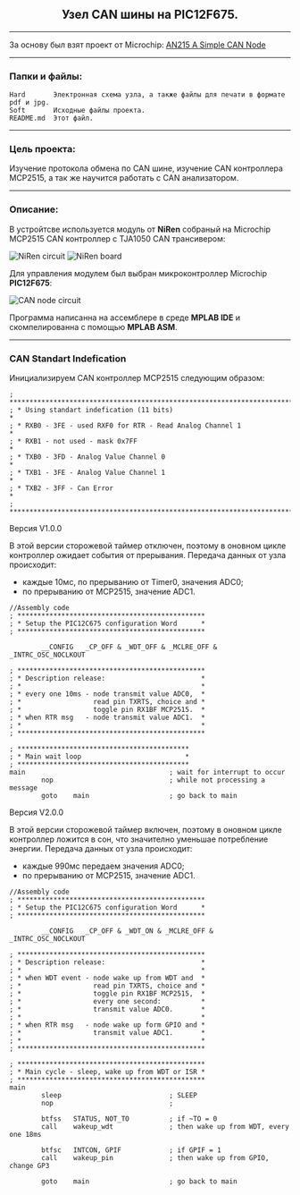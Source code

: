 <h2 align="center">Узел CAN шины на PIC12F675.</h2>

***

За основу был взят проект от Microchip: 
[AN215 A Simple CAN Node](http://www.microchip.com/wwwAppNotes/AppNotes.aspx?appnote=en011856)

***
### Папки и файлы:

    Hard       Электронная схема узла, а также файлы для печати в формате pdf и jpg.
    Soft       Исходные файлы проекта.
    README.md  Этот файл. 
   
***
### Цель проекта:

Изучение протокола обмена по CAN шине, изучение CAN контроллера MCP2515, а так же научится работать с CAN анализатором. 

***
### Описание:

В устройтсве используется модуль от **NiRen** собраный на Microchip MCP2515 CAN контроллер с TJA1050 CAN трансивером:

![NiRen circuit](https://github.com/nva1773/can-node/blob/master/Hard/MCP2515%20NiRen%20circuit.jpg)
![NiRen board](https://github.com/nva1773/can-node/blob/master/Hard/MCP2515%20NiRen%20board.png)

Для управления модулем был выбран микроконтроллер Microchip **PIC12F675**:

![CAN node circuit](https://github.com/nva1773/can-node/blob/master/Hard/can%20node%20circuit.jpg)

Программа написанна на ассемблере в среде **MPLAB IDE** и скомпелированна с помощью **MPLAB ASM**.

***
### CAN Standart Indefication

Инициализируем CAN контроллер MCP2515 следующим образом:

```assembly
; ***********************************************************************
; * Using standart indefication (11 bits)                               *
; * RXB0 - 3FE - used RXF0 for RTR - Read Analog Channel 1              *
; * RXB1 - not used - mask 0x7FF					                    *
; * TXB0 - 3FD - Analog Value Channel 0                                 *
; * TXB1 - 3FE - Analog Value Channel 1                             	*
; * TXB2 - 3FF - Can Error                                              *
; ***********************************************************************
```

Версия V1.0.0

В этой версии сторожевой таймер отключен, поэтому в оновном цикле контроллер ожидает события от прерывания. 
Передача данных от узла происходит:

* каждые 10мс, пo прерыванию от Timer0, значения ADC0;
* по прерыванию от MCP2515, значение ADC1.

```assembly
//Assembly code 
; ***********************************************
; * Setup the PIC12C675 configuration Word      *
; ***********************************************

        __CONFIG   _CP_OFF & _WDT_OFF & _MCLRE_OFF & _INTRC_OSC_NOCLKOUT

; ***********************************************
; * Description release:                        *
; *                                             *
; * every one 10ms - node transmit value ADC0,  *
; *                  read pin TXRTS, choice and *
; *                  toggle pin RX1BF MCP2515.  *
; * when RTR msg   - node transmit value ADC1.  *
; *                                             *
; ***********************************************

; *******************************************
; * Main wait loop                          *
; *******************************************
main                                    ; wait for interrupt to occur
        nop                             ; while not processing a message
        goto    main                    ; go back to main

```

Версия V2.0.0

В этой версии сторожевой таймер включен, поэтому в оновном цикле контроллер ложится в сон, что значително уменьшае потребление энергии. 
Передача данных от узла происходит:

* каждые 990мс передаем значения ADC0;
* по прерыванию от MCP2515, значение ADC1.

```assembly
//Assembly code 
; ***********************************************
; * Setup the PIC12C675 configuration Word      *
; ***********************************************

        __CONFIG   _CP_OFF & _WDT_ON & _MCLRE_OFF & _INTRC_OSC_NOCLKOUT

; ***********************************************
; * Description release:                        *
; *                                             *
; * when WDT event - node wake up from WDT and  *
; *                  read pin TXRTS, choice and *
; *                  toggle pin RX1BF MCP2515,  *
; *                  every one second:          *
; *                  transmit value ADC0.       *
; *                                             *
; * when RTR msg   - node wake up form GPIO and *
; *                  transmit value ADC1.       *
; *                                             *
; ***********************************************

; ***********************************************
; * Main cycle - sleep, wake up from WDT or ISR *
; ***********************************************
main
        sleep                           ; SLEEP
        nop                             ; 
        
        btfss	STATUS, NOT_TO          ; if ~TO = 0 
        call	wakeup_wdt              ; then wake up from WDT, every one 18ms
        
        btfsc   INTCON, GPIF            ; if GPIF = 1
        call	wakeup_pin              ; then wake up from GPIO, change GP3

        goto    main                    ; go back to main

```
